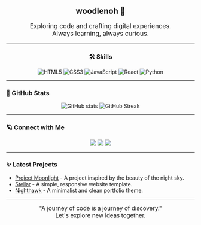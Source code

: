 <h2 align="center">woodlenoh 💫</h2>

<p align="center" style="font-size: 1.2em;">
  Exploring code and crafting digital experiences. <br>
  Always learning, always curious.
</p>

---

<h3 align="center"> 🛠️ Skills</h3>

<div align="center">
  <img src="https://img.shields.io/badge/HTML5-E34F26?style=for-the-badge&logo=html5&logoColor=white" alt="HTML5" />
  <img src="https://img.shields.io/badge/CSS3-1572B6?style=for-the-badge&logo=css3&logoColor=white" alt="CSS3" />
  <img src="https://img.shields.io/badge/JavaScript-F7DF1E?style=for-the-badge&logo=javascript&logoColor=323330" alt="JavaScript" />
  <img src="https://img.shields.io/badge/React-61DAFB?style=for-the-badge&logo=react&logoColor=20232A" alt="React" />
  <img src="https://img.shields.io/badge/Python-3776AB?style=for-the-badge&logo=python&logoColor=white" alt="Python" />
</div>

---

### 🌟 GitHub Stats

<p align="center">
  <img src="https://github-readme-stats.vercel.app/api?username=woodlenoh&show_icons=true&theme=calm&icon_color=5F8DD3&title_color=6C5B7B&text_color=333333&bg_color=F3F3F3" alt="GitHub stats" />
  <img src="https://github-readme-streak-stats.herokuapp.com/?user=woodlenoh&theme=calm" alt="GitHub Streak" />
</p>

---

### 🪐 Connect with Me

<p align="center">
  <a href="https://twitter.com/woodlenoh"><img src="https://img.shields.io/badge/Twitter-1DA1F2?style=for-the-badge&logo=twitter&logoColor=white" /></a>
  <a href="https://linkedin.com/in/woodlenoh"><img src="https://img.shields.io/badge/LinkedIn-0A66C2?style=for-the-badge&logo=linkedin&logoColor=white" /></a>
  <a href="mailto:woodlenoh@example.com"><img src="https://img.shields.io/badge/Email-333333?style=for-the-badge&logo=gmail&logoColor=white" /></a>
</p>

---

### ✨ Latest Projects

- [Project Moonlight](https://github.com/woodlenoh/project-moonlight) - A project inspired by the beauty of the night sky.
- [Stellar](https://github.com/woodlenoh/stellar) - A simple, responsive website template.
- [Nighthawk](https://github.com/woodlenoh/nighthawk) - A minimalist and clean portfolio theme.

---

<p align="center" style="font-size: 1.1em;">
  "A journey of code is a journey of discovery."<br>
  Let's explore new ideas together.
</p>
